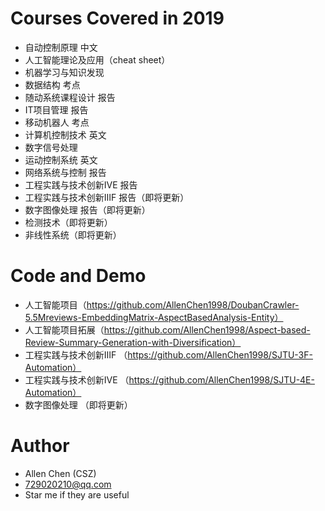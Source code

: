 # Courses Covered in 2019
* 自动控制原理 中文
* 人工智能理论及应用（cheat sheet）
* 机器学习与知识发现
* 数据结构 考点
* 随动系统课程设计 报告
* IT项目管理 报告
* 移动机器人 考点
* 计算机控制技术 英文
* 数字信号处理
* 运动控制系统 英文
* 网络系统与控制 报告
* 工程实践与技术创新ⅣE 报告
* 工程实践与技术创新ⅢF 报告（即将更新）
* 数字图像处理 报告（即将更新）
* 检测技术（即将更新）
* 非线性系统（即将更新）

# Code and Demo
* 人工智能项目（https://github.com/AllenChen1998/DoubanCrawler-5.5Mreviews-EmbeddingMatrix-AspectBasedAnalysis-Entity）
* 人工智能项目拓展（https://github.com/AllenChen1998/Aspect-based-Review-Summary-Generation-with-Diversification）
* 工程实践与技术创新ⅢF （https://github.com/AllenChen1998/SJTU-3F-Automation）
* 工程实践与技术创新ⅣE （https://github.com/AllenChen1998/SJTU-4E-Automation）
* 数字图像处理 （即将更新）

# Author
* Allen Chen (CSZ)
* 729020210@qq.com
* Star me if they are useful
